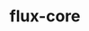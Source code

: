 ---
title: "flux-core"
layout: cache
categories: [package, develop-2024-08-04]
meta: {"versions": ["0.64.0"], "compilers": ["cce@=15.0.1", "gcc@=11.4.0", "gcc@=7.3.1", "gcc@=7.5.0", "gcc@=9.4.0", "oneapi@=2024.2.0"], "oss": ["amzn2", "rhel8", "ubuntu18.04", "ubuntu20.04", "ubuntu22.04"], "platforms": ["linux"], "targets": ["aarch64", "neoverse_n1", "neoverse_v1", "neoverse_v2", "ppc64le", "x86_64_v3", "zen4"], "stacks": ["aws-isc", "aws-isc-aarch64", "e4s-cray-rhel", "e4s-neoverse-v2", "e4s-neoverse_v1", "e4s-oneapi", "e4s-power", "radiuss", "root"], "num_specs": 13, "num_specs_by_stack": {"root": 13, "aws-isc-aarch64": 2, "aws-isc": 1, "e4s-cray-rhel": 1, "radiuss": 1, "e4s-power": 1, "e4s-neoverse_v1": 2, "e4s-neoverse-v2": 2, "e4s-oneapi": 1}}
spec_details: [{"hash": "sn3zw3hgbkxxsnogp2envt4ap7b5hetg", "compiler": "gcc@=7.3.1", "versions": ["0.64.0"], "os": "amzn2", "platform": "linux", "target": "aarch64", "variants": ["build_system=autotools", "~cuda", "~docs", "~security"], "stacks": ["root", "aws-isc-aarch64"], "size": "-", "tarball": "https://binaries.spack.io/develop-2024-08-04/build_cache/linux-amzn2-aarch64/gcc-7.3.1/flux-core-0.64.0/linux-amzn2-aarch64-gcc-7.3.1-flux-core-0.64.0-sn3zw3hgbkxxsnogp2envt4ap7b5hetg.spack"}, {"hash": "skk3ioy5qbbtms4najmt57dh3o7ouarr", "compiler": "gcc@=7.3.1", "versions": ["0.64.0"], "os": "amzn2", "platform": "linux", "target": "neoverse_n1", "variants": ["build_system=autotools", "~cuda", "~docs", "~security"], "stacks": ["root", "aws-isc-aarch64"], "size": "-", "tarball": "https://binaries.spack.io/develop-2024-08-04/build_cache/linux-amzn2-neoverse_n1/gcc-7.3.1/flux-core-0.64.0/linux-amzn2-neoverse_n1-gcc-7.3.1-flux-core-0.64.0-skk3ioy5qbbtms4najmt57dh3o7ouarr.spack"}, {"hash": "z6inyqtxzgj7ru2wbsesrcxsykzfp2cy", "compiler": "gcc@=7.3.1", "versions": ["0.64.0"], "os": "amzn2", "platform": "linux", "target": "x86_64_v3", "variants": ["build_system=autotools", "~cuda", "~docs", "~security"], "stacks": ["aws-isc", "root"], "size": "-", "tarball": "https://binaries.spack.io/develop-2024-08-04/build_cache/linux-amzn2-x86_64_v3/gcc-7.3.1/flux-core-0.64.0/linux-amzn2-x86_64_v3-gcc-7.3.1-flux-core-0.64.0-z6inyqtxzgj7ru2wbsesrcxsykzfp2cy.spack"}, {"hash": "oj2juqpvbegb4xfxhzwcma7ktximmcbc", "compiler": "cce@=15.0.1", "versions": ["0.64.0"], "os": "rhel8", "platform": "linux", "target": "zen4", "variants": ["build_system=autotools", "~cuda", "~docs", "~security"], "stacks": ["root", "e4s-cray-rhel"], "size": "-", "tarball": "https://binaries.spack.io/develop-2024-08-04/build_cache/linux-rhel8-zen4/cce-15.0.1/flux-core-0.64.0/linux-rhel8-zen4-cce-15.0.1-flux-core-0.64.0-oj2juqpvbegb4xfxhzwcma7ktximmcbc.spack"}, {"hash": "6t4pnfc5s7cpiiyx7pcibhky4mahlmaf", "compiler": "gcc@=7.5.0", "versions": ["0.64.0"], "os": "ubuntu18.04", "platform": "linux", "target": "x86_64_v3", "variants": ["build_system=autotools", "~cuda", "~docs", "~security"], "stacks": ["radiuss", "root"], "size": "-", "tarball": "https://binaries.spack.io/develop-2024-08-04/build_cache/linux-ubuntu18.04-x86_64_v3/gcc-7.5.0/flux-core-0.64.0/linux-ubuntu18.04-x86_64_v3-gcc-7.5.0-flux-core-0.64.0-6t4pnfc5s7cpiiyx7pcibhky4mahlmaf.spack"}, {"hash": "g54wexwcxoncer3o34iu53d5kdxj53mw", "compiler": "gcc@=9.4.0", "versions": ["0.64.0"], "os": "ubuntu20.04", "platform": "linux", "target": "ppc64le", "variants": ["build_system=autotools", "~cuda", "~docs", "~security"], "stacks": ["root", "e4s-power"], "size": "-", "tarball": "https://binaries.spack.io/develop-2024-08-04/build_cache/linux-ubuntu20.04-ppc64le/gcc-9.4.0/flux-core-0.64.0/linux-ubuntu20.04-ppc64le-gcc-9.4.0-flux-core-0.64.0-g54wexwcxoncer3o34iu53d5kdxj53mw.spack"}, {"hash": "nefthiksgckg76gljdtv2nf3vgqhfnyy", "compiler": "gcc@=11.4.0", "versions": ["0.64.0"], "os": "ubuntu22.04", "platform": "linux", "target": "neoverse_v1", "variants": ["build_system=autotools", "~cuda", "~docs", "~security"], "stacks": ["root", "e4s-neoverse_v1"], "size": "-", "tarball": "https://binaries.spack.io/develop-2024-08-04/build_cache/linux-ubuntu22.04-neoverse_v1/gcc-11.4.0/flux-core-0.64.0/linux-ubuntu22.04-neoverse_v1-gcc-11.4.0-flux-core-0.64.0-nefthiksgckg76gljdtv2nf3vgqhfnyy.spack"}, {"hash": "dnbxr6lw6njy5dsgls272h4fr3h6cjz6", "compiler": "gcc@=11.4.0", "versions": ["0.64.0"], "os": "ubuntu22.04", "platform": "linux", "target": "neoverse_v1", "variants": ["build_system=autotools", "+cuda", "~docs", "~security"], "stacks": ["root", "e4s-neoverse_v1"], "size": "-", "tarball": "https://binaries.spack.io/develop-2024-08-04/build_cache/linux-ubuntu22.04-neoverse_v1/gcc-11.4.0/flux-core-0.64.0/linux-ubuntu22.04-neoverse_v1-gcc-11.4.0-flux-core-0.64.0-dnbxr6lw6njy5dsgls272h4fr3h6cjz6.spack"}, {"hash": "sw6chhucahpwiubteuwe67wlc6shec6r", "compiler": "gcc@=11.4.0", "versions": ["0.64.0"], "os": "ubuntu22.04", "platform": "linux", "target": "neoverse_v2", "variants": ["build_system=autotools", "~cuda", "~docs", "~security"], "stacks": ["root", "e4s-neoverse-v2"], "size": "-", "tarball": "https://binaries.spack.io/develop-2024-08-04/build_cache/linux-ubuntu22.04-neoverse_v2/gcc-11.4.0/flux-core-0.64.0/linux-ubuntu22.04-neoverse_v2-gcc-11.4.0-flux-core-0.64.0-sw6chhucahpwiubteuwe67wlc6shec6r.spack"}, {"hash": "bxkilzdzm57xbeo3abztl3z7l6ku2255", "compiler": "gcc@=11.4.0", "versions": ["0.64.0"], "os": "ubuntu22.04", "platform": "linux", "target": "neoverse_v2", "variants": ["build_system=autotools", "+cuda", "~docs", "~security"], "stacks": ["root", "e4s-neoverse-v2"], "size": "-", "tarball": "https://binaries.spack.io/develop-2024-08-04/build_cache/linux-ubuntu22.04-neoverse_v2/gcc-11.4.0/flux-core-0.64.0/linux-ubuntu22.04-neoverse_v2-gcc-11.4.0-flux-core-0.64.0-bxkilzdzm57xbeo3abztl3z7l6ku2255.spack"}, {"hash": "k34goa6cizefqi7uxjfvvfvvtlhu2u7i", "compiler": "gcc@=11.4.0", "versions": ["0.64.0"], "os": "ubuntu22.04", "platform": "linux", "target": "x86_64_v3", "variants": ["build_system=autotools", "~cuda", "~docs", "~security"], "stacks": ["root"], "size": "-", "tarball": "https://binaries.spack.io/develop-2024-08-04/build_cache/linux-ubuntu22.04-x86_64_v3/gcc-11.4.0/flux-core-0.64.0/linux-ubuntu22.04-x86_64_v3-gcc-11.4.0-flux-core-0.64.0-k34goa6cizefqi7uxjfvvfvvtlhu2u7i.spack"}, {"hash": "3vbtq4twqffa4evevjpt5qcwiqyzqndk", "compiler": "gcc@=11.4.0", "versions": ["0.64.0"], "os": "ubuntu22.04", "platform": "linux", "target": "x86_64_v3", "variants": ["build_system=autotools", "+cuda", "~docs", "~security"], "stacks": ["root"], "size": "-", "tarball": "https://binaries.spack.io/develop-2024-08-04/build_cache/linux-ubuntu22.04-x86_64_v3/gcc-11.4.0/flux-core-0.64.0/linux-ubuntu22.04-x86_64_v3-gcc-11.4.0-flux-core-0.64.0-3vbtq4twqffa4evevjpt5qcwiqyzqndk.spack"}, {"hash": "edopplxt64n2vvdmyz2r4rrgfjgawujl", "compiler": "oneapi@=2024.2.0", "versions": ["0.64.0"], "os": "ubuntu22.04", "platform": "linux", "target": "x86_64_v3", "variants": ["build_system=autotools", "~cuda", "~docs", "~security"], "stacks": ["root", "e4s-oneapi"], "size": "-", "tarball": "https://binaries.spack.io/develop-2024-08-04/build_cache/linux-ubuntu22.04-x86_64_v3/oneapi-2024.2.0/flux-core-0.64.0/linux-ubuntu22.04-x86_64_v3-oneapi-2024.2.0-flux-core-0.64.0-edopplxt64n2vvdmyz2r4rrgfjgawujl.spack"}]
---